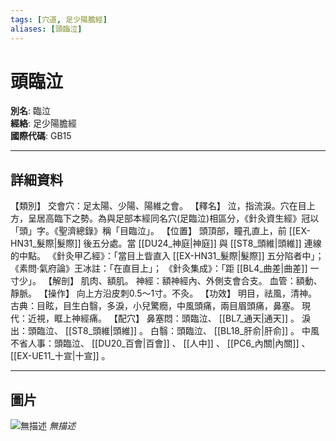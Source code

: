 ```yaml
---
tags: [穴道, 足少陽膽經]
aliases: [頭臨泣]
---
```


# 頭臨泣

**別名**: 臨泣  
**經絡**: 足少陽膽經  
**國際代碼**: GB15  

---

## 詳細資料
【類別】
交會穴：足太陽、少陽、陽維之會。
【釋名】
泣，指流淚。穴在目上方，呈居高臨下之勢。為與足部本經同名穴(足臨泣)相區分，《針灸資生經》冠以「頭」字。《聖濟總錄》稱「目臨泣」。
【位置】
頭頂部，瞳孔直上，前 [[EX-HN31_髮際|髮際]] 後五分處。當 [[DU24_神庭|神庭]] 與 [[ST8_頭維|頭維]] 連線的中點。
《針灸甲乙經》：「當目上眥直入 [[EX-HN31_髮際|髮際]] 五分陷者中」；
《素問‧氣府論》王冰註：「在直目上」；
《針灸集成》：「距 [[BL4_曲差|曲差]] 一寸少」。
【解剖】
肌肉、額肌。
神經：額神經內、外側支會合支。
血管：額動、靜脈。
【操作】
向上方沿皮刺0.5～1寸。不灸。
【功效】
明目，祛風，清神。
古典：目眩，目生白翳，多淚，小兒驚癇，中風頭痛，兩目眉頭痛，鼻塞。
現代：近視，眶上神經痛。
【配穴】
鼻塞悶：頭臨泣、 [[BL7_通天|通天]] 。
淚出：頭臨泣、 [[ST8_頭維|頭維]] 。
白翳：頭臨泣、 [[BL18_肝俞|肝俞]] 。
中風不省人事：頭臨泣、 [[DU20_百會|百會]] 、 [[人中]] 、 [[PC6_內關|內關]] 、 [[EX-UE11_十宣|十宣]] 。

---

## 圖片
![無描述](https://yibian.hopto.org/pic/shu16/77.gif)
_無描述_

